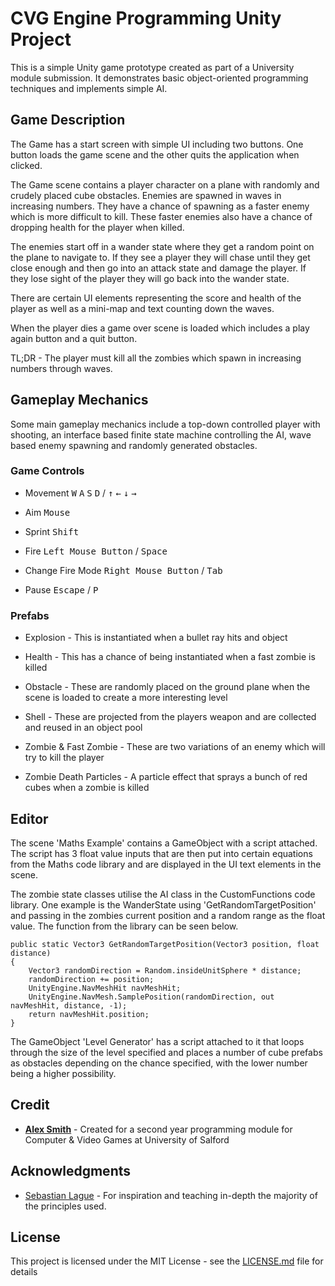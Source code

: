 # CVG Engine Programming Unity Project

This is a simple Unity game prototype created as part of a University module submission. It demonstrates basic object-oriented programming techniques and implements simple AI.

## Game Description

The Game has a start screen with simple UI including two buttons. One button loads the game scene and the other quits the application when clicked.

The Game scene contains a player character on a plane with randomly and crudely placed cube obstacles. Enemies are spawned in waves in increasing numbers. They have a chance of spawning as a faster enemy which is more difficult to kill. These faster enemies also have a chance of dropping health for the player when killed.

The enemies start off in a wander state where they get a random point on the plane to navigate to. If they see a player they will chase until they get close enough and then go into an attack state and damage the player. If they lose sight of the player they will go back into the wander state.

There are certain UI elements representing the score and health of the player as well as a mini-map and text counting down the waves.

When the player dies a game over scene is loaded which includes a play again button and a quit button.

TL;DR - The player must kill all the zombies which spawn in increasing numbers through waves.

## Gameplay Mechanics

Some main gameplay mechanics include a top-down controlled player with shooting, an interface based finite state machine controlling the AI, wave based enemy spawning and randomly generated obstacles.

### Game Controls

* Movement <kbd>W</kbd> <kbd>A</kbd> <kbd>S</kbd> <kbd>D</kbd> / <kbd>&uarr;</kbd> <kbd>&larr;</kbd> <kbd>&darr;</kbd> <kbd>&rarr;</kbd>

* Aim <kbd>Mouse</kbd>

* Sprint <kbd>Shift</kbd>

* Fire <kbd>Left Mouse Button</kbd> / <kbd>Space</kbd>

* Change Fire Mode <kbd>Right Mouse Button</kbd> / <kbd>Tab</kbd>

* Pause <kbd>Escape</kbd> / <kbd>P</kbd>

### Prefabs

* Explosion - This is instantiated when a bullet ray hits and object

* Health - This has a chance of being instantiated when a fast zombie is killed

* Obstacle - These are randomly placed on the ground plane when the scene is loaded to create a more interesting level

* Shell - These are projected from the players weapon and are collected and reused in an object pool

* Zombie & Fast Zombie - These are two variations of an enemy which will try to kill the player

* Zombie Death Particles - A particle effect that sprays a bunch of red cubes when a zombie is killed

## Editor

The scene 'Maths Example' contains a GameObject with a script attached. The script has 3 float value inputs that are then put into certain equations from the Maths code library and are displayed in the UI text elements in the scene.

The zombie state classes utilise the AI class in the CustomFunctions code library. One example is the WanderState using 'GetRandomTargetPosition' and passing in the zombies current position and a random range as the float value. The function from the library can be seen below.

```
public static Vector3 GetRandomTargetPosition(Vector3 position, float distance)
{
    Vector3 randomDirection = Random.insideUnitSphere * distance;
    randomDirection += position;
    UnityEngine.NavMeshHit navMeshHit;
    UnityEngine.NavMesh.SamplePosition(randomDirection, out navMeshHit, distance, -1);
    return navMeshHit.position;
}
```

The GameObject 'Level Generator' has a script attached to it that loops through the size of the level specified and places a number of cube prefabs as obstacles depending on the chance specified, with the lower number being a higher possibility.

## Credit

* [**Alex Smith**](https://github.com/alexsmith1095) - Created for a second year programming module for Computer & Video Games at University of Salford

## Acknowledgments

* [Sebastian Lague](https://www.youtube.com/user/Cercopithecan/) - For inspiration and teaching in-depth the majority of the principles used.

## License

This project is licensed under the MIT License - see the [LICENSE.md](LICENSE.md) file for details
